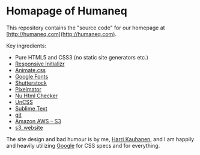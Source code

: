 Homapage of Humaneq
===================

This repository contains the "source code" for our homepage at [http://humaneq.com](http://humaneq.com).

Key ingredients:

  * Pure HTML5 and CSS3 (no static site generators etc.)
  * [Responsive Initializr](http://verekia.com/initializr/responsive-template)
  * [Animate.css](http://daneden.github.io/animate.css/)
  * [Google Fonts](https://www.google.com/fonts)
  * [Shutterstock](http://www.shutterstock.com/)
  * [Pixelmator](pixelmator)
  * [Nu Html Checker](https://validator.w3.org/nu/)
  * [UnCSS](https://github.com/giakki/uncss)
  * [Sublime Text](http://www.sublimetext.com/)
  * [git](https://git-scm.com/)
  * [Amazon AWS – S3](http://aws.amazon.com/s3/)
  * [s3_website](https://github.com/laurilehmijoki/s3_website)

The site design and bad humour is by me, [Harri Kauhanen](http://harrikauhanen.com/), and I am happily and heavily utilizing [Google](https://www.google.com) for CSS specs and for everything.